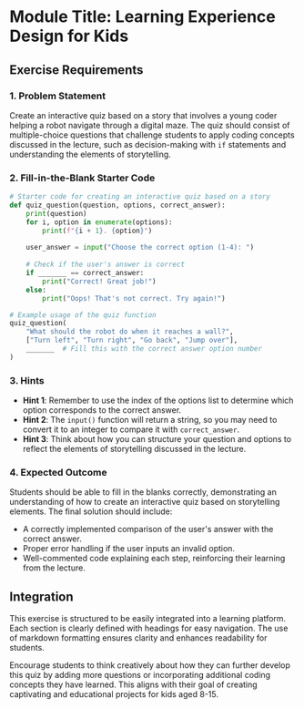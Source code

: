 # Module Title: Learning Experience Design for Kids

## Exercise Requirements

### 1. Problem Statement
Create an interactive quiz based on a story that involves a young coder helping a robot navigate through a digital maze. The quiz should consist of multiple-choice questions that challenge students to apply coding concepts discussed in the lecture, such as decision-making with `if` statements and understanding the elements of storytelling.

### 2. Fill-in-the-Blank Starter Code
```python
# Starter code for creating an interactive quiz based on a story
def quiz_question(question, options, correct_answer):
    print(question)
    for i, option in enumerate(options):
        print(f"{i + 1}. {option}")
    
    user_answer = input("Choose the correct option (1-4): ")
    
    # Check if the user's answer is correct
    if _______ == correct_answer:
        print("Correct! Great job!")
    else:
        print("Oops! That's not correct. Try again!")

# Example usage of the quiz function
quiz_question(
    "What should the robot do when it reaches a wall?",
    ["Turn left", "Turn right", "Go back", "Jump over"],
    _______  # Fill this with the correct answer option number
)
```

### 3. Hints
- **Hint 1**: Remember to use the index of the options list to determine which option corresponds to the correct answer.
- **Hint 2**: The `input()` function will return a string, so you may need to convert it to an integer to compare it with `correct_answer`.
- **Hint 3**: Think about how you can structure your question and options to reflect the elements of storytelling discussed in the lecture.

### 4. Expected Outcome
Students should be able to fill in the blanks correctly, demonstrating an understanding of how to create an interactive quiz based on storytelling elements. The final solution should include:
- A correctly implemented comparison of the user's answer with the correct answer.
- Proper error handling if the user inputs an invalid option.
- Well-commented code explaining each step, reinforcing their learning from the lecture.

## Integration
This exercise is structured to be easily integrated into a learning platform. Each section is clearly defined with headings for easy navigation. The use of markdown formatting ensures clarity and enhances readability for students. 

Encourage students to think creatively about how they can further develop this quiz by adding more questions or incorporating additional coding concepts they have learned. This aligns with their goal of creating captivating and educational projects for kids aged 8-15.